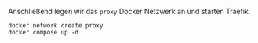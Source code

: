 Anschließend legen wir das `proxy` Docker Netzwerk an und starten Traefik.
```shell
docker network create proxy
docker compose up -d
```